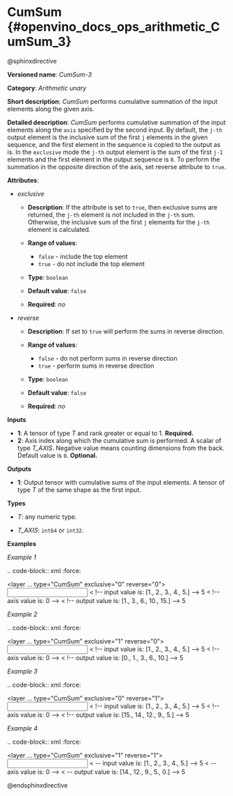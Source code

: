 # CumSum {#openvino_docs_ops_arithmetic_CumSum_3}

@sphinxdirective

**Versioned name**: *CumSum-3*

**Category**: *Arithmetic unary*

**Short description**: *CumSum* performs cumulative summation of the input elements along the given axis.

**Detailed description**: *CumSum* performs cumulative summation of the input elements along the ``axis`` specified by the second input. By default, the ``j-th`` output element is the inclusive sum of the first ``j`` elements in the given sequence, and the first element in the sequence is copied to the output as is.
In the ``exclusive`` mode the ``j-th`` output element is the sum of the first ``j-1`` elements and the first element in the output sequence is ``0``.
To perform the summation in the opposite direction of the axis, set reverse attribute to ``true``.

**Attributes**:

* *exclusive*

  * **Description**: If the attribute is set to ``true``, then exclusive sums are returned, the ``j-th`` element is not included in the ``j-th`` sum. Otherwise, the inclusive sum of the first ``j`` elements for the ``j-th`` element is calculated.
  * **Range of values**:
    
    * ``false`` - include the top element
    * ``true`` - do not include the top element
  * **Type**: ``boolean``
  * **Default value**: ``false``
  * **Required**: *no*

* *reverse*

  * **Description**: If set to ``true`` will perform the sums in reverse direction.
  * **Range of values**:
    
    * ``false`` - do not perform sums in reverse direction
    * ``true`` - perform sums in reverse direction
  * **Type**: ``boolean``
  * **Default value**: ``false``
  * **Required**: *no*

**Inputs**

* **1**: A tensor of type *T* and rank greater or equal to 1. **Required.**
* **2**: Axis index along which the cumulative sum is performed. A scalar of type *T_AXIS*. Negative value means counting dimensions from the back. Default value is ``0``. **Optional.**

**Outputs**

* **1**: Output tensor with cumulative sums of the input elements. A tensor of type *T* of the same shape as the first input.

**Types**

* *T*: any numeric type.

* *T_AXIS*: ``int64`` or ``int32``.

**Examples**

*Example 1*

.. code-block:: xml
   :force:
   
   <layer ... type="CumSum" exclusive="0" reverse="0">
       <input>
           <port id="0">     < !-- input value is: [1., 2., 3., 4., 5.] -->
               <dim>5</dim>
           </port>
           <port id="1"/>     < !-- axis value is: 0 -->
       </input>
       <output>
           <port id="2">     < !-- output value is: [1., 3., 6., 10., 15.] -->
               <dim>5</dim>
           </port>
       </output>
   </layer>

*Example 2*

.. code-block:: xml
   :force:
   
   <layer ... type="CumSum" exclusive="1" reverse="0">
       <input>
           <port id="0">     < !-- input value is: [1., 2., 3., 4., 5.] -->
               <dim>5</dim>
           </port>
           <port id="1"/>     < !-- axis value is: 0 -->
       </input>
       <output>
           <port id="2">     < !-- output value is: [0., 1., 3., 6., 10.] -->
               <dim>5</dim>
           </port>
       </output>
   </layer>

*Example 3*

.. code-block:: xml
   :force:
   
   <layer ... type="CumSum" exclusive="0" reverse="1">
       <input>
           <port id="0">     < !-- input value is: [1., 2., 3., 4., 5.] -->
               <dim>5</dim>
           </port>
           <port id="1"/>     < !-- axis value is: 0 -->
       </input>
       <output>
           <port id="2">     < !-- output value is: [15., 14., 12., 9., 5.] -->
               <dim>5</dim>
           </port>
       </output>
   </layer>

*Example 4*

.. code-block:: xml
   :force:
   
   <layer ... type="CumSum" exclusive="1" reverse="1">
       <input>
           <port id="0">     < -- input value is: [1., 2., 3., 4., 5.] -->
               <dim>5</dim>
           </port>
           <port id="1"/>     < -- axis value is: 0 -->
       </input>
       <output>
           <port id="2">     < -- output value is: [14., 12., 9., 5., 0.] -->
               <dim>5</dim>
           </port>
       </output>
   </layer>

@endsphinxdirective

